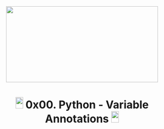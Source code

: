 <div align="center"><img src="https://user-images.githubusercontent.com/66263776/126206125-5c86b3fb-af09-413b-9fca-cfdafbde376d.png" width="400" height= "200"> </div>
<div>

<h1 align="center"> <img src="https://user-images.githubusercontent.com/66263776/98705433-b6b88f00-234b-11eb-97b7-cb193f7424f4.png" width="20" height= "30"> 
0x00. Python - Variable Annotations <img src="https://user-images.githubusercontent.com/66263776/98705433-b6b88f00-234b-11eb-97b7-cb193f7424f4.png" width="20" height= "30"></h1>